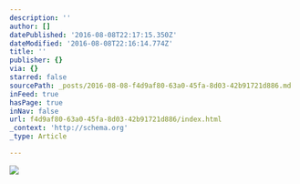 ```yaml
---
description: ''
author: []
datePublished: '2016-08-08T22:17:15.350Z'
dateModified: '2016-08-08T22:16:14.774Z'
title: ''
publisher: {}
via: {}
starred: false
sourcePath: _posts/2016-08-08-f4d9af80-63a0-45fa-8d03-42b91721d886.md
inFeed: true
hasPage: true
inNav: false
url: f4d9af80-63a0-45fa-8d03-42b91721d886/index.html
_context: 'http://schema.org'
_type: Article

---
```

![](https://the-grid-user-content.s3-us-west-2.amazonaws.com/7af842dc-edee-4329-95cd-62f91ac2a021.jpg)
